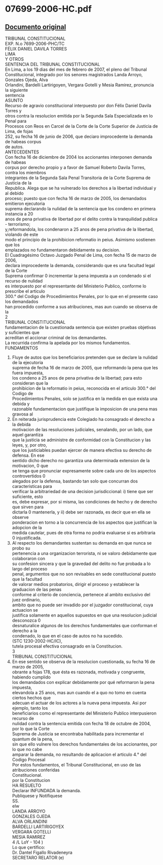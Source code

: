 
07699-2006-HC.pdf
=================
  
[Documento original](https://tc.gob.pe/jurisprudencia/2007/07699-2006-HC.pdf)  
---  
TRIBUNAL CONSTITUCIONAL  
EXP. N.o 7699-2006-PHC/TC  
FÉLIX DANIEL DAVILA TORRES  
LIMA  
Y OTROS  
SENTENCIA DEL TRIBUNAL CONSTITUCIONAL  
En Lima, a los 19 dias del mes de febrero de 2007, el pleno del Tribunal  
Constitucional, integrado por los senores magistrados Landa Arroyo, Gonzales Ojeda, Alva  
Orlandini, Bardelli Lartirigoyen, Vergara Gotelli y Mesia Ramirez, pronuncia la siguiente  
sentencia  
ASUNTO  
Recurso de agravio constitucional interpuesto por don Félix Daniel Davila Torres y  
otros contra la resolucion emitida por la Segunda Sala Especializada en lo Penal para  
Procesos con Reos en Carcel de la Corte de la Corte Superior de Justicia de Lima, de fojas  
252, su fecha 16 de junio de 2006, que deciaro improcedente la demanda de habeas corpus  
de autos.  
ANTECEDENTES  
Con fecha 16 de diciembre de 2004 los accionantes interponen demanda de habeas  
corpus por derecho propio y a favor de Samuel Roberto Davila Torres, contra los miembros  
integrantes de la Segunda Sala Penal Transitoria de la Corte Suprema de Justicia de la  
Republica. Alega que se ha vulnerado los derechos a la libertad individual y al debido  
proceso; puesto que con fecha 16 de marzo de 2005, los demandados emitieron ejecutoria  
suprema declarando la nulidad de la sentencia que los condeno en primera instancia a 20  
anos de pena privativa de libertad por el delito contra la tranquilidad publica - terrorismo;  
y,reformandola, los condenaron a 25 anos de pena privativa de la libertad, violando de este  
modo el principio de la prohibicion reformatio in peius. Asimismo sostienen que los  
emplazados no fundamentaron debidamente su decision.  
El Cuadragésimo Octavo Juzgado Penal de Lima, con fecha 15 de marzo de 2006,  
declara improcedente la demanda, considerando que es una facultad legal de la Corte  
Suprema confirmar 0 incrementar la pena impuesta a un condenado si el recurso de nulidad  
es interpuesto por el representante del Ministerio Publico, conforme lo prescribe el articulo  
300.° del Codigo de Procedimientos Penales, por lo que en el presente caso los demandados  
han procedido conforme a sus atribuciones, mas aun cuando se observa de la  
2  
TRIBUNAL CONSTITUCIONAL  
fundamentacion de la cuestionada sentencia que existen pruebas objetivas y suficientes que  
acreditan el accionar criminal de los demandantes.  
La recurrida confirma la apelada por los mismos fundamentos.  
FUNDAMENTOS  
1. Fluye de autos que los beneficiarios pretenden que se declare la nulidad de la ejecutoria  
suprema de fecha 16 de marzo de 2005, que reformando la pena que les fuera impuesta,  
los condeno a 25 anos de pena privativa de la libertad; para esto consideran que la  
prohibicion de la reformatio in peius, reconocida en el articulo 300.° del Codigo de  
Procedimientos Penales, solo se justifica en la medida en que exista una debida y  
razonable fundamentacion que justifique la imposicion de una pena mas gravosa al  
2. En reiterada jurisprudencia este Colegiado ha consagrado el derecho a la debida  
motivacion de las resoluciones judiciales, senalando, por un lado, que aquel garantiza  
que la justicia se administre de conformidad con la Constitucion y las leyes, y, por otro,  
que los justiciables puedan ejercer de manera efectiva su derecho de defensa. En ese  
sentido dicho derecho no garantiza una determinada extension de la motivacion, 0 que  
se tenga que pronunciar expresamente sobre cada uno de los aspectos controvertidos 0  
alegados por la defensa, bastando tan solo que concurran dos caracteristicas para  
verificar la arbitrariedad de una decision jurisdiccional: i) tiene que ser suficiente, esto  
es, debe expresar, por si misma, las condiciones de hecho y de derecho que sirven para  
dictarla 0 mantenerla, y ii) debe ser razonada, es decir que en ella se observe  
ponderacion en torno a la concurrencia de los aspectos que justifican la adopcion de la  
medida cautelar, pues de otra forma no podria evaluarse si es arbitraria 0 injustificada.  
3. Al respecto los demandantes sustentan su demanda en que nunca se probo su  
pertenencia a una organizacion terrorista, ni se valoro debidamente que colaboraron con  
su confesion sincera y que la gravedad del delito no fue probada a lo largo del proceso  
penal, argumentos que no son revisables en sede constitucional puesto que la facultad  
de valorar medios probatorios, dirigir el proceso y establecer la graduacion de las penas  
conforme al criterio de conciencia, pertenece al ambito exclusivo del juez ordinario,  
ambito que no puede ser invadido por el juzgador constitucional, cuya actuacion se  
justifica solamente en aquellos supuestos en que una resolucion judicial desconozca 0  
desnaturalice algunos de los derechos fundamentales que conforman el derecho a la  
condenado, lo que en el caso de autos no ha sucedido.  
(STC 1230-2002-HC/IC),  
tutela procesal efectiva consagrado en la Constitucion.  
3  
TRIBUNAL CONSTITUCIONAL  
4. En ese sentido se observa de la resolucion cuestionada, su fecha 16 de marzo de 2005,  
obrante a fojas 178, que ésta es razonada, motivada y congruente, habiendo cumplido  
los demandados con explicar debidamente por qué reformaron la pena impuesta,  
elevandola a 25 anos, mas aun cuando el a quo no tomo en cuenta ciertos hechos que  
adecuan el actuar de los actores a la nueva pena impuesta. Asi por ejemplo, tanto los  
beneficiarios como el representante del Ministerio Publico interpusieron recurso de  
nulidad contra la sentencia emitida con fecha 18 de octubre de 2004, por lo que la Corte  
Suprema de Justicia se encontraba habilitada para incrementar el quantum de la pena,  
sin que ello vulnere los derechos fundamentales de los accionantes, por lo que no cabe  
amparar la demanda, no resultando de aplicacion el articulo 4.° del Codigo Procesal  
Por estos fundamentos, el Tribunal Constitucional, en uso de las atribuciones conferidas  
Constitucional.  
por la Constitucion  
HA RESUELTO  
Declarar INFUNDADA la demanda.  
Publiquese y Notifiquese  
SS.  
elw  
LANDA ARROYO  
GONZALES OJEDA  
ALVA ORLANDINI  
BARDELLI LARTIRIGOYEX  
VERGARA GOTELLI  
MESIA RAMIREZ  
4 /L LoY - 104 )  
Lo que çertifico:  
Dr. Dantel Figallo Rivadeneyra  
SECRETARO RELATOR (e)